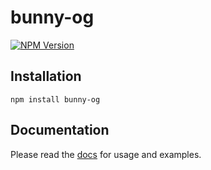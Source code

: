 # bunny-og

[![NPM Version](https://img.shields.io/npm/v/bunny-og?color=blue)](https://www.npmjs.com/package/bunny-og)

## Installation

```shell
npm install bunny-og
```

## Documentation

Please read the [docs](https://bunny-launcher.net/imaging/og/) for usage and examples.
